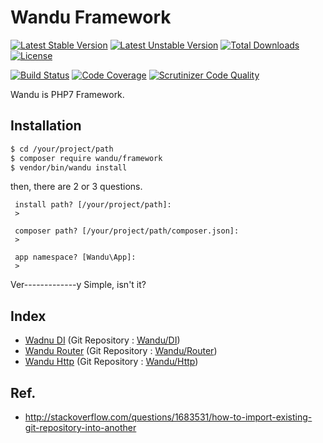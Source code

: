 Wandu Framework
===

[![Latest Stable Version](https://poser.pugx.org/wandu/framework/v/stable.svg)](https://packagist.org/packages/wandu/framework)
[![Latest Unstable Version](https://poser.pugx.org/wandu/framework/v/unstable.svg)](https://packagist.org/packages/wandu/framework)
[![Total Downloads](https://poser.pugx.org/wandu/framework/downloads.svg)](https://packagist.org/packages/wandu/framework)
[![License](https://poser.pugx.org/wandu/framework/license.svg)](https://packagist.org/packages/wandu/framework)

[![Build Status](https://img.shields.io/travis/Wandu/Framework/master.svg)](https://travis-ci.org/Wandu/Framework)
[![Code Coverage](https://scrutinizer-ci.com/g/Wandu/Framework/badges/coverage.png?b=master)](https://scrutinizer-ci.com/g/Wandu/Framework/?branch=master)
[![Scrutinizer Code Quality](https://scrutinizer-ci.com/g/Wandu/Framework/badges/quality-score.png?b=master)](https://scrutinizer-ci.com/g/Wandu/Framework/?branch=master)

Wandu is PHP7 Framework.

## Installation

```sh
$ cd /your/project/path
$ composer require wandu/framework
$ vendor/bin/wandu install
```

then, there are 2 or 3 questions.

```
 install path? [/your/project/path]:
 >

 composer path? [/your/project/path/composer.json]:
 >
 
 app namespace? [Wandu\App]:
 >
```

Ver-------------y Simple, isn't it?

## Index

- [Wadnu DI](src/Wandu/DI) (Git Repository : [Wandu/DI](https://github.com/Wandu/DI))
- [Wandu Router](src/Wandu/Router) (Git Repository : [Wandu/Router](https://github.com/Wandu/Router))
- [Wandu Http](src/Wandu/Http) (Git Repository : [Wandu/Http](https://github.com/Wandu/Http))

## Ref.

- http://stackoverflow.com/questions/1683531/how-to-import-existing-git-repository-into-another
